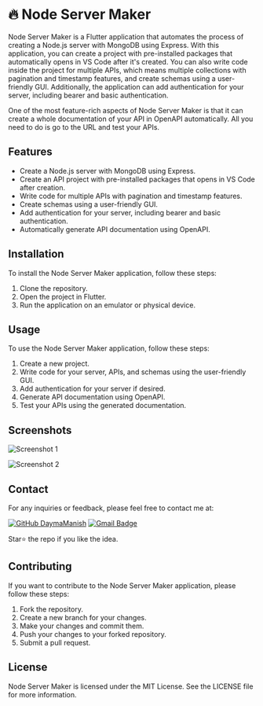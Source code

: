 # 🔥 Node Server Maker

Node Server Maker is a Flutter application that automates the process of creating a Node.js server with MongoDB using Express. With this application, you can create a project with pre-installed packages that automatically opens in VS Code after it's created. You can also write code inside the project for multiple APIs, which means multiple collections with pagination and timestamp features, and create schemas using a user-friendly GUI. Additionally, the application can add authentication for your server, including bearer and basic authentication.

One of the most feature-rich aspects of Node Server Maker is that it can create a whole documentation of your API in OpenAPI automatically. All you need to do is go to the URL and test your APIs.

## Features

- Create a Node.js server with MongoDB using Express.
- Create an API project with pre-installed packages that opens in VS Code after creation.
- Write code for multiple APIs with pagination and timestamp features.
- Create schemas using a user-friendly GUI.
- Add authentication for your server, including bearer and basic authentication.
- Automatically generate API documentation using OpenAPI.

## Installation

To install the Node Server Maker application, follow these steps:

1. Clone the repository.
2. Open the project in Flutter.
3. Run the application on an emulator or physical device.

## Usage

To use the Node Server Maker application, follow these steps:

1. Create a new project.
2. Write code for your server, APIs, and schemas using the user-friendly GUI.
3. Add authentication for your server if desired.
4. Generate API documentation using OpenAPI.
5. Test your APIs using the generated documentation.

## Screenshots

![Screenshot 1](screenshots/screenshot1.png)

![Screenshot 2](screenshots/screenshot2.png)

## Contact

For any inquiries or feedback, please feel free to contact me at:

[![GitHub DaymaManish](https://img.shields.io/github/followers/FUZAIL-GIT?label=follow&style=social)](https://github.com/FUZAIL-GIT)
[![Gmail Badge](https://img.shields.io/badge/-mohammadfuzailzaman@gmail.com-c14438?style=flat-square&logo=Gmail&logoColor=white&link=mailto:mohammadfuzailzaman@gmail.com)](mailto:mohammadfuzailzaman@gmail.com)

<!-- - Google: [google.com/mohammadfuzailzaman@gmail.com](https://www.google.com/mohammadfuzailzaman@gmail.com)
- LinkedIn: [linkedin.com/in/YourName](https://www.linkedin.com/in/YourName) -->

Star⭐ the repo if you like the idea.

## Contributing

If you want to contribute to the Node Server Maker application, please follow these steps:

1. Fork the repository.
2. Create a new branch for your changes.
3. Make your changes and commit them.
4. Push your changes to your forked repository.
5. Submit a pull request.

## License

Node Server Maker is licensed under the MIT License. See the LICENSE file for more information.
